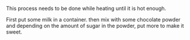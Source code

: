 This process needs to be done while heating until it is hot enough. 

First put some milk in a container. then mix with some chocolate powder and depending on the amount of sugar in the powder, put more to make it sweet. 